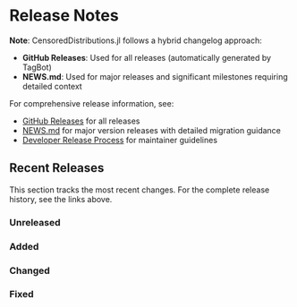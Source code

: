 # Release Notes

**Note**: CensoredDistributions.jl follows a hybrid changelog approach:
- **GitHub Releases**: Used for all releases (automatically generated by TagBot)
- **NEWS.md**: Used for major releases and significant milestones requiring
  detailed context

For comprehensive release information, see:
- [GitHub Releases](https://github.com/EpiAware/CensoredDistributions.jl/releases)
  for all releases
- [NEWS.md](NEWS.md) for major version releases with detailed migration
  guidance
- [Developer Release Process](https://epidemicforecastingresearch.github.io/CensoredDistributions.jl/dev/developer/release-process/)
  for maintainer guidelines

## Recent Releases

This section tracks the most recent changes.
For the complete release history, see the links above.

### Unreleased

### Added

### Changed

### Fixed
